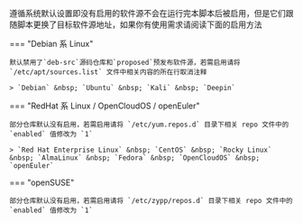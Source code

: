 遵循系统默认设置即没有启用的软件源不会在运行完本脚本后被启用，但是它们跟随脚本更换了目标软件源地址，如果你有使用需求请阅读下面的启用方法

=== "Debian 系 Linux"

    默认禁用了`deb-src`源码仓库和`proposed`预发布软件源，若需启用请将 `/etc/apt/sources.list` 文件中相关内容的所在行取消注释

    > `Debian` &nbsp; `Ubuntu` &nbsp; `Kali` &nbsp; `Deepin`

=== "RedHat 系 Linux / OpenCloudOS / openEuler"

    部分仓库默认没有启用，若需启用请将 `/etc/yum.repos.d` 目录下相关 repo 文件中的 `enabled` 值修改为 `1`

    > `Red Hat Enterprise Linux` &nbsp; `CentOS` &nbsp; `Rocky Linux` &nbsp; `AlmaLinux` &nbsp; `Fedora` &nbsp; `OpenCloudOS` &nbsp; `openEuler`

=== "openSUSE"

    部分仓库默认没有启用，若需启用请将 `/etc/zypp/repos.d` 目录下相关 repo 文件中的 `enabled` 值修改为 `1`
